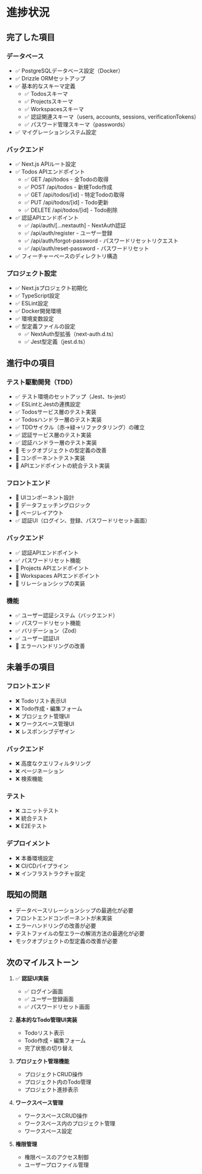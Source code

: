 # 進捗状況

## 完了した項目

### データベース
- ✅ PostgreSQLデータベース設定（Docker）
- ✅ Drizzle ORMセットアップ
- ✅ 基本的なスキーマ定義
  - ✅ Todosスキーマ
  - ✅ Projectsスキーマ
  - ✅ Workspacesスキーマ
  - ✅ 認証関連スキーマ（users, accounts, sessions, verificationTokens）
  - ✅ パスワード管理スキーマ（passwords）
- ✅ マイグレーションシステム設定

### バックエンド
- ✅ Next.js APIルート設定
- ✅ Todos APIエンドポイント
  - ✅ GET /api/todos - 全Todoの取得
  - ✅ POST /api/todos - 新規Todo作成
  - ✅ GET /api/todos/[id] - 特定Todoの取得
  - ✅ PUT /api/todos/[id] - Todo更新
  - ✅ DELETE /api/todos/[id] - Todo削除
- ✅ 認証APIエンドポイント
  - ✅ /api/auth/[...nextauth] - NextAuth認証
  - ✅ /api/auth/register - ユーザー登録
  - ✅ /api/auth/forgot-password - パスワードリセットリクエスト
  - ✅ /api/auth/reset-password - パスワードリセット
- ✅ フィーチャーベースのディレクトリ構造

### プロジェクト設定
- ✅ Next.jsプロジェクト初期化
- ✅ TypeScript設定
- ✅ ESLint設定
- ✅ Docker開発環境
- ✅ 環境変数設定
- ✅ 型定義ファイルの設定
  - ✅ NextAuth型拡張（next-auth.d.ts）
  - ✅ Jest型定義（jest.d.ts）

## 進行中の項目

### テスト駆動開発（TDD）
- ✅ テスト環境のセットアップ（Jest、ts-jest）
- ✅ ESLintとJestの連携設定
- ✅ Todosサービス層のテスト実装
- ✅ Todosハンドラー層のテスト実装
- ✅ TDDサイクル（赤→緑→リファクタリング）の確立
- ✅ 認証サービス層のテスト実装
- ✅ 認証ハンドラー層のテスト実装
- 🔄 モックオブジェクトの型定義の改善
- 🔄 コンポーネントテスト実装
- 🔄 APIエンドポイントの統合テスト実装

### フロントエンド
- 🔄 UIコンポーネント設計
- 🔄 データフェッチングロジック
- 🔄 ページレイアウト
- ✅ 認証UI（ログイン、登録、パスワードリセット画面）

### バックエンド
- ✅ 認証APIエンドポイント
- ✅ パスワードリセット機能
- 🔄 Projects APIエンドポイント
- 🔄 Workspaces APIエンドポイント
- 🔄 リレーションシップの実装

### 機能
- ✅ ユーザー認証システム（バックエンド）
- ✅ パスワードリセット機能
- ✅ バリデーション（Zod）
- ✅ ユーザー認証UI
- 🔄 エラーハンドリングの改善

## 未着手の項目

### フロントエンド
- ❌ Todoリスト表示UI
- ❌ Todo作成・編集フォーム
- ❌ プロジェクト管理UI
- ❌ ワークスペース管理UI
- ❌ レスポンシブデザイン

### バックエンド
- ❌ 高度なクエリフィルタリング
- ❌ ページネーション
- ❌ 検索機能

### テスト
- ❌ ユニットテスト
- ❌ 統合テスト
- ❌ E2Eテスト

### デプロイメント
- ❌ 本番環境設定
- ❌ CI/CDパイプライン
- ❌ インフラストラクチャ設定

## 既知の問題
- データベースリレーションシップの最適化が必要
- フロントエンドコンポーネントが未実装
- エラーハンドリングの改善が必要
- テストファイルの型エラーの解消方法の最適化が必要
- モックオブジェクトの型定義の改善が必要

## 次のマイルストーン
1. ✅ **認証UI実装**
   - ✅ ログイン画面
   - ✅ ユーザー登録画面
   - ✅ パスワードリセット画面

2. **基本的なTodo管理UI実装**
   - Todoリスト表示
   - Todo作成・編集フォーム
   - 完了状態の切り替え

3. **プロジェクト管理機能**
   - プロジェクトCRUD操作
   - プロジェクト内のTodo管理
   - プロジェクト進捗表示

4. **ワークスペース管理**
   - ワークスペースCRUD操作
   - ワークスペース内のプロジェクト管理
   - ワークスペース設定

5. **権限管理**
   - 権限ベースのアクセス制御
   - ユーザープロファイル管理
